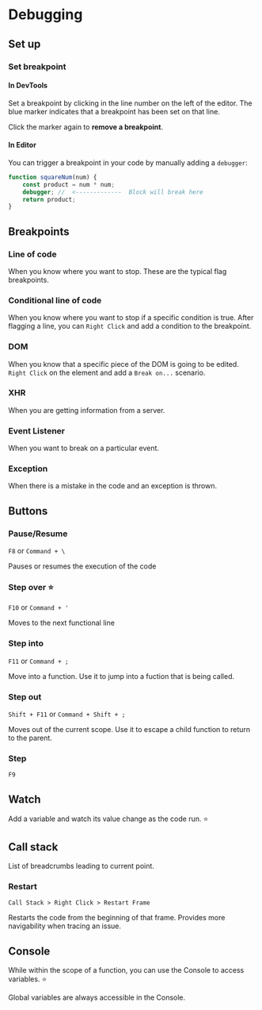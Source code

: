# Debugging

## Set up

### Set breakpoint

#### In DevTools

Set a breakpoint by clicking in the line number on the left of the editor. The blue marker indicates that a breakpoint has been set on that line.

Click the marker again to **remove a breakpoint**.

#### In Editor

You can trigger a breakpoint in your code by manually adding a `debugger`:

```js
function squareNum(num) {
    const product = num * num;
    debugger; //  <-------------  Block will break here
    return product;
}
```

## Breakpoints

### Line of code

When you know where you want to stop. These are the typical flag breakpoints.

### Conditional line of code

When you know where you want to stop if a specific condition is true. After flagging a line, you can `Right Click` and add a condition to the breakpoint.

### DOM

When you know that a specific piece of the DOM is going to be edited. `Right Click` on the element and add a `Break on...` scenario.

### XHR

When you are getting information from a server.

### Event Listener

When you want to break on a particular event.

### Exception

When there is a mistake in the code and an exception is thrown.

## Buttons

### Pause/Resume
`F8` or `Command + \`

Pauses or resumes the execution of the code

### Step over ⭐️
`F10` or `Command + '`

Moves to the next functional line

### Step into
`F11` or `Command + ;`

Move into a function. Use it to jump into a fuction that is being called.

### Step out
`Shift + F11` or `Command + Shift + ;`

Moves out of the current scope. Use it to escape a child function to return to the parent.

### Step
`F9`

## Watch
Add a variable and watch its value change as the code run. ⭐️

## Call stack
List of breadcrumbs leading to current point.

### Restart
`Call Stack > Right Click > Restart Frame`

Restarts the code from the beginning of that frame. Provides more navigability when tracing an issue.

## Console
While within the scope of a function, you can use the Console to access variables. ⭐️

Global variables are always accessible in the Console.
